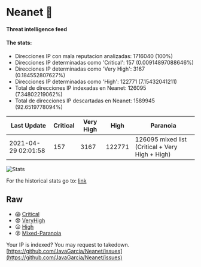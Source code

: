 # Neanet :hocho:
#### Threat intelligence feed
#### The stats:

- Direcciones IP con mala reputacion analizadas: 1716040 (100%)
- Direcciones IP determinadas como 'Critical':  157 (0.00914897088646%)
- Direcciones IP determinadas como 'Very High':  3167 (0.184552807627%)
- Direcciones IP determinadas como 'High':  122771 (7.15432041211)
- Total de direcciones IP indexadas en Neanet:  126095 (7.34802219062%)
- Total de direcciones IP descartadas en Neanet:  1589945 (92.6519778094%)

| Last Update | Critical | Very High | High | Paranoia |
| --- | --- | --- | --- | --- |
| 2021-04-29 02:01:58 | 157 | 3167 | 122771 | 126095 mixed list (Critical + Very High + High)|

![Stats](https://docs.google.com/spreadsheets/d/e/2PACX-1vSnaNMIXVabIpDJjufMlzH7poXnshF3mgd8Is1g9ytUEzVsP5my4Trn8f-xkoLLQ38xpL3HtmUexLo6/pubchart?oid=501124687&format=image)

For the historical stats go to: [link](/stats.csv)
## Raw
- :scream: [Critical](https://raw.githubusercontent.com/JavaGarcia/Neanet/master/blacklists/neanet_critical.txt)
- :fearful: [VeryHigh](https://raw.githubusercontent.com/JavaGarcia/Neanet/master/blacklists/neanet_veryHigh.txtt)
- :frowning: [High](https://raw.githubusercontent.com/JavaGarcia/Neanet/master/blacklists/neanet_high.txt)
- :dizzy_face: [Mixed-Paranoia](https://raw.githubusercontent.com/JavaGarcia/Neanet/master/blacklists/neanet_all.txt)


Your IP is indexed? You may request to takedown. [https://github.com/JavaGarcia/Neanet/issues](https://github.com/JavaGarcia/Neanet/issues)








































































































































































































































































































































































































































































































































































































































































































































































































































































































































































































































































































































































































































































































































































































































































































































































































































































































































































































































































































































































































































































































































































































































































































































































































































































































































































































































































































































































































































































































































































































































































































































































































































































































































































































































































































































































































































































































































































































































































































































































































































































































































































































































































































































































































































































































































































































































































































































































































































































































































































































































































































































































































































































































































































































































































































































































































































































































































































































































































































































































































































































































































































